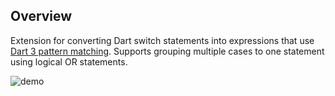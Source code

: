 ## Overview

Extension for converting Dart switch statements into expressions that use [Dart 3 pattern matching](https://dart.dev/language/patterns). Supports grouping multiple cases to one statement using logical OR statements. 

![demo](https://raw.githubusercontent.com/stefanhk31/dart-switch-converter/main/assets/dart-switch-converter.gif)